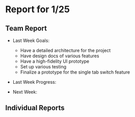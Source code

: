 # Report for 1/25

## Team Report

- Last Week Goals:
  - Have a detailed architecture for the project
  - Have design docs of various features
  - Have a high-fidelity UI prototype
  - Set up various testing
  - Finalize a prototype for the single tab switch feature
- Last Week Progress:

- Next Week:


## Individual Reports